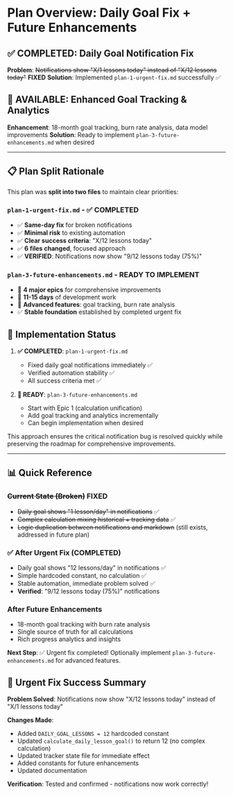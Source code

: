 # Plan Overview: Daily Goal Fix + Future Enhancements

## ✅ **COMPLETED**: Daily Goal Notification Fix
**Problem**: ~~Notifications show "X/1 lessons today" instead of "X/12 lessons today"~~ **FIXED**
**Solution**: Implemented `plan-1-urgent-fix.md` successfully ✅

## 🔮 **AVAILABLE**: Enhanced Goal Tracking & Analytics  
**Enhancement**: 18-month goal tracking, burn rate analysis, data model improvements
**Solution**: Ready to implement `plan-3-future-enhancements.md` when desired

---

## 📋 Plan Split Rationale

This plan was **split into two files** to maintain clear priorities:

### `plan-1-urgent-fix.md` - **✅ COMPLETED**
- ✅ **Same-day fix** for broken notifications  
- ✅ **Minimal risk** to existing automation
- ✅ **Clear success criteria**: "X/12 lessons today"
- ✅ **6 files changed**, focused approach
- ✅ **VERIFIED**: Notifications now show "9/12 lessons today (75%)"

### `plan-3-future-enhancements.md` - **READY TO IMPLEMENT**
- 🔮 **4 major epics** for comprehensive improvements
- 🔮 **11-15 days** of development work
- 🔮 **Advanced features**: goal tracking, burn rate analysis
- ✅ **Stable foundation** established by completed urgent fix

## 🎯 Implementation Status

1. **✅ COMPLETED**: `plan-1-urgent-fix.md` 
   - Fixed daily goal notifications immediately ✅
   - Verified automation stability ✅
   - All success criteria met ✅
   
2. **🔮 READY**: `plan-3-future-enhancements.md`
   - Start with Epic 1 (calculation unification)
   - Add goal tracking and analytics incrementally
   - Can begin implementation when desired

This approach ensures the critical notification bug is resolved quickly while preserving the roadmap for comprehensive improvements.

---

## 📊 Quick Reference

### ~~Current State (Broken)~~ **FIXED**
- ~~Daily goal shows "1 lesson/day" in notifications~~ ✅
- ~~Complex calculation mixing historical + tracking data~~ ✅
- ~~Logic duplication between notifications and markdown~~ (still exists, addressed in future plan)

### ✅ After Urgent Fix (COMPLETED)
- Daily goal shows "12 lessons/day" in notifications ✅
- Simple hardcoded constant, no calculation ✅
- Stable automation, immediate problem solved ✅
- **Verified**: "9/12 lessons today (75%)" notifications

### After Future Enhancements
- 18-month goal tracking with burn rate analysis
- Single source of truth for all calculations
- Rich progress analytics and insights

**Next Step**: ✅ Urgent fix completed! Optionally implement `plan-3-future-enhancements.md` for advanced features.

## 🎉 Urgent Fix Success Summary

**Problem Solved**: Notifications now show "X/12 lessons today" instead of "X/1 lessons today"

**Changes Made**:
- Added `DAILY_GOAL_LESSONS = 12` hardcoded constant
- Updated `calculate_daily_lesson_goal()` to return 12 (no complex calculation)  
- Updated tracker state file for immediate effect
- Added constants for future enhancements
- Updated documentation

**Verification**: Tested and confirmed - notifications now work correctly!